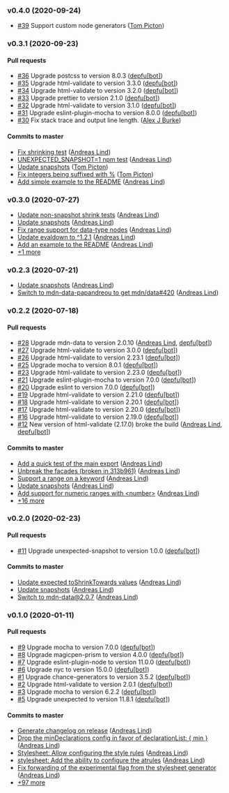 ### v0.4.0 (2020-09-24)

- [#39](https://github.com/papandreou/css-generators/pull/39) Support custom node generators ([Tom Picton](mailto:tom@tompicton.com))

### v0.3.1 (2020-09-23)

#### Pull requests

- [#36](https://github.com/papandreou/css-generators/pull/36) Upgrade postcss to version 8.0.3 ([depfu[bot]](mailto:23717796+depfu[bot]@users.noreply.github.com))
- [#35](https://github.com/papandreou/css-generators/pull/35) Upgrade html-validate to version 3.3.0 ([depfu[bot]](mailto:23717796+depfu[bot]@users.noreply.github.com))
- [#34](https://github.com/papandreou/css-generators/pull/34) Upgrade html-validate to version 3.2.0 ([depfu[bot]](mailto:23717796+depfu[bot]@users.noreply.github.com))
- [#33](https://github.com/papandreou/css-generators/pull/33) Upgrade prettier to version 2.1.0 ([depfu[bot]](mailto:23717796+depfu[bot]@users.noreply.github.com))
- [#32](https://github.com/papandreou/css-generators/pull/32) Upgrade html-validate to version 3.1.0 ([depfu[bot]](mailto:23717796+depfu[bot]@users.noreply.github.com))
- [#31](https://github.com/papandreou/css-generators/pull/31) Upgrade eslint-plugin-mocha to version 8.0.0 ([depfu[bot]](mailto:23717796+depfu[bot]@users.noreply.github.com))
- [#30](https://github.com/papandreou/css-generators/pull/30) Fix stack trace and output line length. ([Alex J Burke](mailto:alex@alexjeffburke.com))

#### Commits to master

- [Fix shrinking test](https://github.com/papandreou/css-generators/commit/28240db233dbe322a8154cfc05e07b6a5923b22c) ([Andreas Lind](mailto:andreas.lind@peakon.com))
- [UNEXPECTED\_SNAPSHOT=1 npm test](https://github.com/papandreou/css-generators/commit/e3b7ae1e29f1b655fd8540503a64637286f2a332) ([Andreas Lind](mailto:andreas.lind@peakon.com))
- [Update snapshots](https://github.com/papandreou/css-generators/commit/eb8000a0eb6273ab5a1cc2f94de7c40e6f62c150) ([Tom Picton](mailto:tom@tompicton.com))
- [Fix integers being suffixed with %](https://github.com/papandreou/css-generators/commit/f2648159b772df383f50f4a1fb5b875899b7b51f) ([Tom Picton](mailto:tom@tompicton.com))
- [Add simple example to the README](https://github.com/papandreou/css-generators/commit/f8db451d75e045330774bdcc859e19d9da2285d0) ([Andreas Lind](mailto:andreaslindpetersen@gmail.com))

### v0.3.0 (2020-07-27)

- [Update non-snapshot shrink tests](https://github.com/papandreou/css-generators/commit/e6df2f7945135e8f2b98e76711a49278cbf0164c) ([Andreas Lind](mailto:andreaslindpetersen@gmail.com))
- [Update snapshots](https://github.com/papandreou/css-generators/commit/3b65b6051e714766d83e565b69b1cd3e8b125d6e) ([Andreas Lind](mailto:andreaslindpetersen@gmail.com))
- [Fix range support for data-type nodes](https://github.com/papandreou/css-generators/commit/ab3e2ab8d6d2ed097c5b08a7745524e1385a10c8) ([Andreas Lind](mailto:andreaslindpetersen@gmail.com))
- [Update evaldown to ^1.2.1](https://github.com/papandreou/css-generators/commit/b6ba6dbea95b95d3f9d0a001614d90c78d0dc88a) ([Andreas Lind](mailto:andreaslindpetersen@gmail.com))
- [Add an example to the README](https://github.com/papandreou/css-generators/commit/b5708c211966e59ce238039bca24b3b0343e6443) ([Andreas Lind](mailto:andreaslindpetersen@gmail.com))
- [+1 more](https://github.com/papandreou/css-generators/compare/v0.2.3...v0.3.0)

### v0.2.3 (2020-07-21)

- [Update snapshots](https://github.com/papandreou/css-generators/commit/2cda3d99fdd5f966c3d7f5b62ea93f943cca5380) ([Andreas Lind](mailto:andreaslindpetersen@gmail.com))
- [Switch to mdn-data-papandreou to get mdn\/data\#420](https://github.com/papandreou/css-generators/commit/194d54b54ccd50b5e70ed766ef0ef57483b660ed) ([Andreas Lind](mailto:andreaslindpetersen@gmail.com))

### v0.2.2 (2020-07-18)

#### Pull requests

- [#28](https://github.com/papandreou/css-generators/pull/28) Upgrade mdn-data to version 2.0.10 ([Andreas Lind](mailto:andreas.lind@peakon.com), [depfu[bot]](mailto:23717796+depfu[bot]@users.noreply.github.com))
- [#27](https://github.com/papandreou/css-generators/pull/27) Upgrade html-validate to version 3.0.0 ([depfu[bot]](mailto:23717796+depfu[bot]@users.noreply.github.com))
- [#26](https://github.com/papandreou/css-generators/pull/26) Upgrade html-validate to version 2.23.1 ([depfu[bot]](mailto:23717796+depfu[bot]@users.noreply.github.com))
- [#25](https://github.com/papandreou/css-generators/pull/25) Upgrade mocha to version 8.0.1 ([depfu[bot]](mailto:23717796+depfu[bot]@users.noreply.github.com))
- [#23](https://github.com/papandreou/css-generators/pull/23) Upgrade html-validate to version 2.23.0 ([depfu[bot]](mailto:23717796+depfu[bot]@users.noreply.github.com))
- [#21](https://github.com/papandreou/css-generators/pull/21) Upgrade eslint-plugin-mocha to version 7.0.0 ([depfu[bot]](mailto:23717796+depfu[bot]@users.noreply.github.com))
- [#20](https://github.com/papandreou/css-generators/pull/20) Upgrade eslint to version 7.0.0 ([depfu[bot]](mailto:23717796+depfu[bot]@users.noreply.github.com))
- [#19](https://github.com/papandreou/css-generators/pull/19) Upgrade html-validate to version 2.21.0 ([depfu[bot]](mailto:23717796+depfu[bot]@users.noreply.github.com))
- [#18](https://github.com/papandreou/css-generators/pull/18) Upgrade html-validate to version 2.20.1 ([depfu[bot]](mailto:23717796+depfu[bot]@users.noreply.github.com))
- [#17](https://github.com/papandreou/css-generators/pull/17) Upgrade html-validate to version 2.20.0 ([depfu[bot]](mailto:23717796+depfu[bot]@users.noreply.github.com))
- [#16](https://github.com/papandreou/css-generators/pull/16) Upgrade html-validate to version 2.19.0 ([depfu[bot]](mailto:23717796+depfu[bot]@users.noreply.github.com))
- [#12](https://github.com/papandreou/css-generators/pull/12) New version of html-validate \(2.17.0\) broke the build ([Andreas Lind](mailto:andreas.lind@peakon.com), [depfu[bot]](mailto:23717796+depfu[bot]@users.noreply.github.com))

#### Commits to master

- [Add a quick test of the main export](https://github.com/papandreou/css-generators/commit/b0555e2746c4d2fca99ced6a27a19a1a766e50cb) ([Andreas Lind](mailto:andreaslindpetersen@gmail.com))
- [Unbreak the facades \(broken in 313b961\)](https://github.com/papandreou/css-generators/commit/db97fbbdcb1b79c438ab640e2efece1d7e108c69) ([Andreas Lind](mailto:andreaslindpetersen@gmail.com))
- [Support a range on a keyword](https://github.com/papandreou/css-generators/commit/ce3d83660ee4ed594d8b9a5b0cf83330661248d2) ([Andreas Lind](mailto:andreaslindpetersen@gmail.com))
- [Update snapshots](https://github.com/papandreou/css-generators/commit/6a999604ac185118e624b39aa3cb227d8894ecd1) ([Andreas Lind](mailto:andreas.lind@peakon.com))
- [Add support for numeric ranges with &lt;number&gt;](https://github.com/papandreou/css-generators/commit/313b961c88382dfa9ed8ec3234f7bb70fd4533b7) ([Andreas Lind](mailto:andreas.lind@peakon.com))
- [+16 more](https://github.com/papandreou/css-generators/compare/v0.2.0...v0.2.2)

### v0.2.0 (2020-02-23)

#### Pull requests

- [#11](https://github.com/papandreou/css-generators/pull/11) Upgrade unexpected-snapshot to version 1.0.0 ([depfu[bot]](mailto:23717796+depfu[bot]@users.noreply.github.com))

#### Commits to master

- [Update expected toShrinkTowards values](https://github.com/papandreou/css-generators/commit/25d3c062e958783795b59cab433a735313f42a25) ([Andreas Lind](mailto:andreaslindpetersen@gmail.com))
- [Update snapshots](https://github.com/papandreou/css-generators/commit/36bc7463dbd917c6925686c1f3023899ad139066) ([Andreas Lind](mailto:andreaslindpetersen@gmail.com))
- [Switch to mdn-data@2.0.7](https://github.com/papandreou/css-generators/commit/89741bb225449857f1eadeaf8a85cb020d01f503) ([Andreas Lind](mailto:andreaslindpetersen@gmail.com))

### v0.1.0 (2020-01-11)

#### Pull requests

- [#9](https://github.com/papandreou/css-generators/pull/9) Upgrade mocha to version 7.0.0 ([depfu[bot]](mailto:23717796+depfu[bot]@users.noreply.github.com))
- [#8](https://github.com/papandreou/css-generators/pull/8) Upgrade magicpen-prism to version 4.0.0 ([depfu[bot]](mailto:23717796+depfu[bot]@users.noreply.github.com))
- [#7](https://github.com/papandreou/css-generators/pull/7) Upgrade eslint-plugin-node to version 11.0.0 ([depfu[bot]](mailto:23717796+depfu[bot]@users.noreply.github.com))
- [#6](https://github.com/papandreou/css-generators/pull/6) Upgrade nyc to version 15.0.0 ([depfu[bot]](mailto:23717796+depfu[bot]@users.noreply.github.com))
- [#1](https://github.com/papandreou/css-generators/pull/1) Upgrade chance-generators to version 3.5.2 ([depfu[bot]](mailto:23717796+depfu[bot]@users.noreply.github.com))
- [#2](https://github.com/papandreou/css-generators/pull/2) Upgrade html-validate to version 2.0.1 ([depfu[bot]](mailto:23717796+depfu[bot]@users.noreply.github.com))
- [#3](https://github.com/papandreou/css-generators/pull/3) Upgrade mocha to version 6.2.2 ([depfu[bot]](mailto:23717796+depfu[bot]@users.noreply.github.com))
- [#5](https://github.com/papandreou/css-generators/pull/5) Upgrade unexpected to version 11.8.1 ([depfu[bot]](mailto:23717796+depfu[bot]@users.noreply.github.com))

#### Commits to master

- [Generate changelog on release](https://github.com/papandreou/css-generators/commit/eb62c7e51a1d9bae93a70ea1bda61f2b30348f4d) ([Andreas Lind](mailto:andreaslindpetersen@gmail.com))
- [Drop the minDeclarations config in favor of declarationList: { min }](https://github.com/papandreou/css-generators/commit/a527ccb50b4353d7c5a5eb7ff1fce65d0a83a4b5) ([Andreas Lind](mailto:andreaslindpetersen@gmail.com))
- [Stylesheet: Allow configuring the style rules](https://github.com/papandreou/css-generators/commit/1b888ff18199e87aa91e235b178ed5f004b1d854) ([Andreas Lind](mailto:andreaslindpetersen@gmail.com))
- [stylesheet: Add the ability to configure the atrules](https://github.com/papandreou/css-generators/commit/a8fc73b216ab7861d13ef70cd8554010a22b1d79) ([Andreas Lind](mailto:andreaslindpetersen@gmail.com))
- [Fix forwarding of the experimental flag from the stylesheet generator](https://github.com/papandreou/css-generators/commit/1c340df4ad918bd8f943cc0a643cd9f91a9356c5) ([Andreas Lind](mailto:andreaslindpetersen@gmail.com))
- [+97 more](https://github.com/papandreou/css-generators/compare/eb62c7e51a1d9bae93a70ea1bda61f2b30348f4d%5E...v0.1.0)

